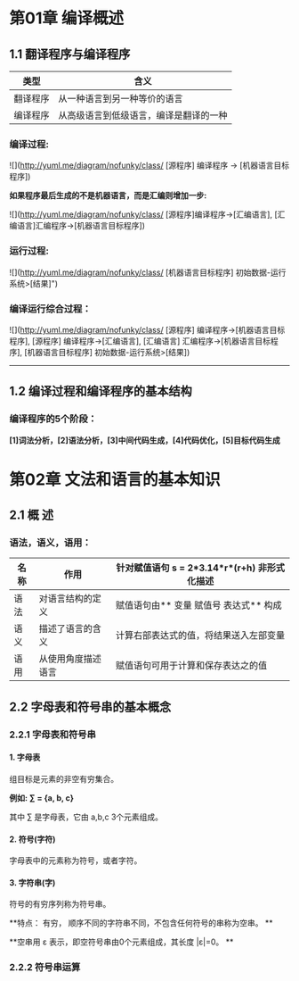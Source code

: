 # 第01章 编译概述

## 1.1 翻译程序与编译程序

类型     | 含义
---------|---------
翻译程序 | 从一种语言到另一种等价的语言
编译程序 | 从高级语言到低级语言，编译是翻译的一种


###  编译过程:

![](http://yuml.me/diagram/nofunky/class/
[源程序] 编译程序 -> [机器语言目标程序])


**如果程序最后生成的不是机器语言，而是汇编则增加一步:**


 ![](http://yuml.me/diagram/nofunky/class/
 [源程序]编译程序->[汇编语言],
 [汇编语言]汇编程序->[机器语言目标程序])

### 运行过程:

 ![](http://yuml.me/diagram/nofunky/class/
 [机器语言目标程序] 初始数据-运行系统>[结果]")

### 编译运行综合过程：

 ![](http://yuml.me/diagram/nofunky/class/
 [源程序] 编译程序->[机器语言目标程序],
 [源程序] 编译程序->[汇编语言],
 [汇编语言] 汇编程序->[机器语言目标程序],
 [机器语言目标程序] 初始数据-运行系统>[结果])

*****

## 1.2 编译过程和编译程序的基本结构

### 编译程序的5个阶段：

**[1]词法分析，[2]语法分析，[3]中间代码生成，[4]代码优化，[5]目标代码生成**


# 第02章 文法和语言的基本知识

## 2.1 概 述

### 语法，语义，语用：

名称 |        作用        | 针对赋值语句 s = 2\*3.14\*r\*(r+h) 非形式化描述
---- | -------------------| ---------------------------------------
语法 | 对语言结构的定义   | 赋值语句由** 变量 赋值号 表达式** 构成
语义 | 描述了语言的含义   | 计算右部表达式的值，将结果送入左部变量
语用 | 从使用角度描述语言 | 赋值语句可用于计算和保存表达之的值


## 2.2 字母表和符号串的基本概念

### 2.2.1 字母表和符号串
#### 1. 字母表

组目标是元素的非空有穷集合。

**例如: ∑ = {a, b, c}**

其中 ∑ 是字母表，它由 a,b,c 3个元素组成。

#### 2. 符号(字符)
字母表中的元素称为符号，或者字符。

#### 3. 字符串(字)
符号的有穷序列称为符号串。

**特点： 有穷， 顺序不同的字符串不同，不包含任何符号的串称为空串。 **

**空串用 ε 表示，即空符号串由0个元素组成，其长度 |ε|=0。 **

### 2.2.2 符号串运算



<br/><br/><br/><br/><br/><br/><br/><br/>




